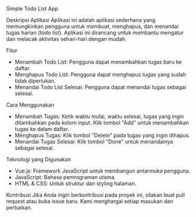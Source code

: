Simple Todo List App

Deskripsi Aplikasi
Aplikasi ini adalah aplikasi sederhana yang memungkinkan pengguna untuk membuat, menghapus, dan menandai tugas harian (todo list). Aplikasi ini dirancang untuk membantu mengatur dan melacak aktivitas sehari-hari dengan mudah.

Fitur
- Menambah Todo List: Pengguna dapat menambahkan tugas baru ke daftar.
- Menghapus Todo List: Pengguna dapat menghapus tugas yang sudah tidak diperlukan.
- Menandai Todo List Selesai: Pengguna dapat menandai tugas sebagai selesai.

Cara Menggunakan
- Menambah Tugas:
  Ketik waktu mulai, waktu selesai, tugas yang ingin ditambahkan pada kolom input.
  Klik tombol "Add" untuk menambahkan tugas ke dalam daftar.
- Menghapus Tugas:
  Klik tombol "Delete" pada tugas yang ingin dihapus.
- Menandai Tugas Selesai:
  Klik tombol "Done" untuk menandainya sebagai selesai.

Teknologi yang Digunakan
- Vue.js: Framework JavaScript untuk membangun antarmuka pengguna.
- JavaScript: Bahasa pemrograman utama.
- HTML & CSS: Untuk struktur dan styling halaman.

Kontribusi
Jika Anda ingin berkontribusi pada proyek ini, silakan buat pull request atau buka issue baru. Kami menghargai setiap masukan dan perbaikan.
